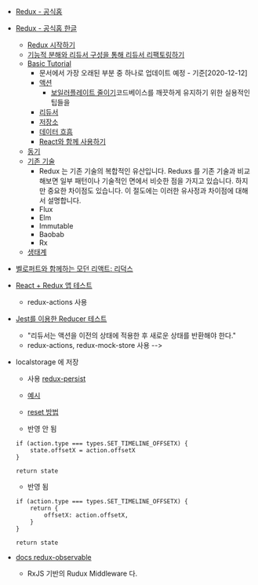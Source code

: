 -   [Redux - 공식홈](https://redux.js.org/)
-   [Redux - 공식홈 한글](https://ko.redux.js.org/)
    -   [Redux 시작하기](https://ko.redux.js.org/introduction/getting-started/)
    -   [기능적 분해와 리듀서 구성을 통해 리듀서 리팩토링하기](https://ko.redux.js.org/recipes/structuring-reducers/refactoring-reducer-example/)
    -   [Basic Tutorial](https://ko.redux.js.org/basics/basic-tutorial)
        -   문서에서 가장 오래된 부분 중 하나로 업데이트 예정 - 기준[2020-12-12]
        -   [액션](https://ko.redux.js.org/basics/actions)
            -   [보일러플레이트 줄이기](https://ko.redux.js.org/recipes/reducing-boilerplate/)코드베이스를 깨끗하게 유지하기 위한 실용적인 팁들을
        -   [리듀서](https://ko.redux.js.org/basics/reducers)
        -   [저장소](https://ko.redux.js.org/basics/store)
        -   [데이터 흐흠](https://ko.redux.js.org/basics/data-flow)
        -   [React와 함께 사용하기](https://ko.redux.js.org/basics/usage-with-react)
    -   [동기](https://ko.redux.js.org/understanding/thinking-in-redux/motivation)
    -   [기존 기술](https://ko.redux.js.org/understanding/history-and-design/prior-art)
        -   Redux 는 기존 기술의 복합적인 유산입니다. Reduxs 를 기존 기술과 비교해보면 일부 패턴이나 기술적인 면에서 비슷한 점을 가지고 있습니다. 하지만 중요한 차이점도 있습니다. 이 절도에는 이러한 유사정과 차이점에 대해서 설명합니다.
        -   Flux
        -   Elm
        -   Immutable
        -   Baobab
        -   Rx
    -   [생태계](https://ko.redux.js.org/introduction/ecosystem)
-   [벨로퍼트와 함께하는 모던 리액트: 리덕스](https://react.vlpt.us/redux)

-   [React + Redux 앱 테스트](https://velopert.com/3591)
    -   redux-actions 사용
-   [Jest를 이용한 Reducer 테스트](https://pewww.tistory.com/24)

    -   "리듀서는 액션을 이전의 상태에 적용한 후 새로운 상태를 반환해야 한다."
    -   redux-actions, redux-mock-store 사용 -->

-   localstorage 에 저장

    -   사용 [redux-persist](https://github.com/rt2zz/redux-persist)
    -   [예시](https://velog.io/@_jouz_ryul/LocalStorage-SessiongStorage-%EA%B7%B8%EB%A6%AC%EA%B3%A0-Redux-Persist)
    -   [reset 방법](https://github.com/rt2zz/redux-persist/issues/1015)

    -   반영 안 됨

    ```
    if (action.type === types.SET_TIMELINE_OFFSETX) {
        state.offsetX = action.offsetX
    }

    return state
    ```

    -   반영 됨

    ```
    if (action.type === types.SET_TIMELINE_OFFSETX) {
        return {
            offsetX: action.offsetX,
        }
    }

    return state
    ```

-   [docs redux-observable](https://redux-observable.js.org/)
    -   RxJS 기반의 Rudux Middleware 다.
